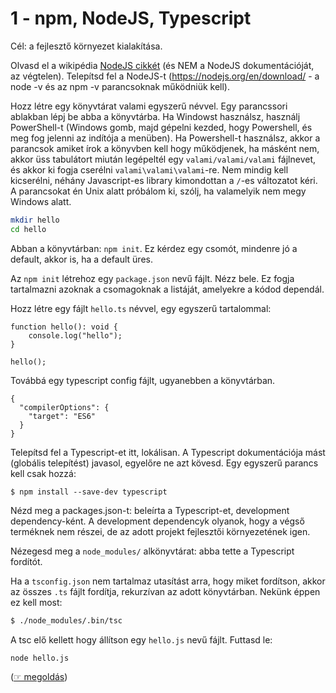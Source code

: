 # 1 - npm, NodeJS, Typescript

Cél: a fejlesztő környezet kialakítása.

Olvasd el a wikipédia [NodeJS cikkét](https://en.wikipedia.org/wiki/Node.js) (és
NEM a NodeJS dokumentációját, az végtelen). Telepítsd fel a NodeJS-t
(https://nodejs.org/en/download/ - a node -v és az npm -v parancsoknak működniük kell).

Hozz létre egy könyvtárat valami egyszerű névvel. Egy parancssori ablakban lépj be abba
a könyvtárba. Ha Windowst használsz, használj PowerShell-t (Windows gomb, majd gépelni
kezded, hogy Powershell, és meg fog jelenni az indítója a menüben). Ha Powershell-t
használsz, akkor a parancsok amiket írok a könyvben kell hogy működjenek, ha másként
nem, akkor üss tabulátort miután legépeltél egy `valami/valami/valami` fájlnevet,
és akkor ki fogja cserélni `valami\valami\valami`-re. Nem mindig kell kicserélni,
néhány Javascript-es library kimondottan a `/`-es változatot kéri. A parancsokat
én Unix alatt próbálom ki, szólj, ha valamelyik nem megy Windows alatt.

```bash
mkdir hello
cd hello
```

Abban a könyvtárban: `npm init`. Ez kérdez egy csomót, mindenre jó a default, akkor is, ha a
default üres.

Az `npm init` létrehoz egy `package.json` nevű fájlt. Nézz bele. Ez fogja tartalmazni
azoknak a csomagoknak a listáját, amelyekre a kódod dependál.

Hozz létre egy fájlt `hello.ts` névvel,  egy egyszerű tartalommal:

```
function hello(): void {
	console.log("hello");
}

hello();
```

Továbbá egy typescript config fájlt, ugyanebben a könyvtárban.

```
{
  "compilerOptions": {
    "target": "ES6"
  }
}
```

Telepítsd fel a Typescript-et itt, lokálisan. A Typescript dokumentációja mást
(globális telepítést) javasol, egyelőre ne azt kövesd. Egy egyszerű parancs kell csak hozzá:

```
$ npm install --save-dev typescript
```

Nézd meg a packages.json-t: beleírta a Typescript-et, development dependency-ként.
A development dependencyk olyanok, hogy a végső terméknek nem részei, de az adott
projekt fejlesztői környezetének igen.

Nézegesd meg a `node_modules/` alkönyvtárat: abba tette a Typescript fordítót.

Ha a `tsconfig.json` nem tartalmaz utasítást arra, hogy miket fordítson,
akkor az összes `.ts` fájlt fordítja, rekurzívan az adott könyvtárban. Nekünk
éppen ez kell most:

```bash
$ ./node_modules/.bin/tsc
```

A tsc elő kellett hogy állítson egy `hello.js` nevű fájlt. Futtasd le:

```
node hello.js
```

([☞ megoldás](001-npm_nodejs_typescript/01-megoldas))
